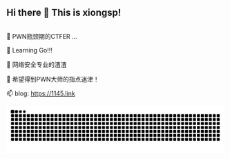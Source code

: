 ## Hi there 👋 This is xiongsp!
<div style="display: flex; justify-content: space-between;">
  <div>
    <p>🔭 PWN瓶颈期的CTFER ...</p>
    <p>🌱 Learning Go!!!</p>
    <p>👯 网络安全专业的渣渣</p>
    <p>🤔 希望得到PWN大师的指点迷津！</p>
    <p>📫 blog: <a href="https://1145.link"> https://1145.link </a></p>
  </div>
    <div>
      <script type="text/javascript" src="https://rf.revolvermaps.com/0/0/8.js?i=53zfk6aijv5&amp;m=6&amp;c=ff0000&amp;cr1=ffffff&amp;f=arial&amp;l=0&amp;s=170" async="async"></script>
    </div>
</div>
<picture>
  <source media="(prefers-color-scheme: dark)" srcset="https://raw.githubusercontent.com/xiongsp/xiongsp/output/github-contribution-grid-snake-dark.svg">
  <source media="(prefers-color-scheme: light)" srcset="https://raw.githubusercontent.com/xiongsp/xiongsp/output/github-contribution-grid-snake.svg">
  <img alt="github contribution grid snake animation" src="https://raw.githubusercontent.com/xiongsp/xiongsp/output/github-contribution-grid-snake.svg">
</picture>